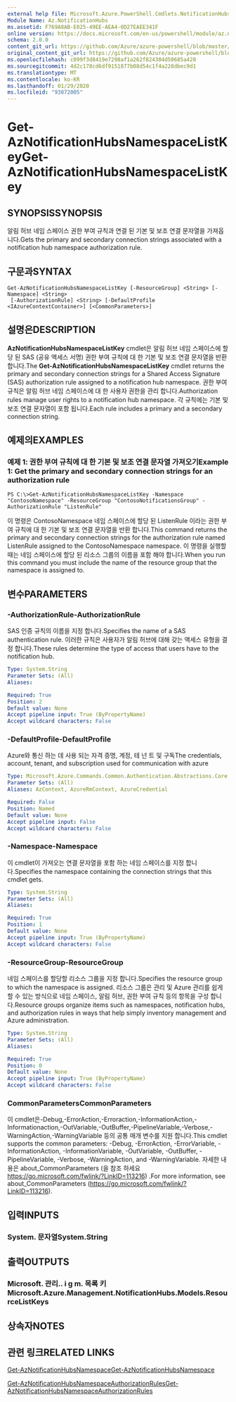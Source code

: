 ```yaml
---
external help file: Microsoft.Azure.PowerShell.Cmdlets.NotificationHubs.dll-Help.xml
Module Name: Az.NotificationHubs
ms.assetid: F769A8AB-E025-49EE-AEA4-0D27EAEE341F
online version: https://docs.microsoft.com/en-us/powershell/module/az.notificationhubs/get-aznotificationhubsnamespacelistkey
schema: 2.0.0
content_git_url: https://github.com/Azure/azure-powershell/blob/master/src/NotificationHubs/NotificationHubs/help/Get-AzNotificationHubsNamespaceListKey.md
original_content_git_url: https://github.com/Azure/azure-powershell/blob/master/src/NotificationHubs/NotificationHubs/help/Get-AzNotificationHubsNamespaceListKey.md
ms.openlocfilehash: c099f3d8419e7298af1a262f824304d50685a420
ms.sourcegitcommit: 4d2c178cd6df9151877b08d54c1f4a228dbec9d1
ms.translationtype: MT
ms.contentlocale: ko-KR
ms.lasthandoff: 01/29/2020
ms.locfileid: "93872005"
---
```

# <span data-ttu-id="f452e-101">Get-AzNotificationHubsNamespaceListKey</span><span class="sxs-lookup"><span data-stu-id="f452e-101">Get-AzNotificationHubsNamespaceListKey</span></span>

## <span data-ttu-id="f452e-102">SYNOPSIS</span><span class="sxs-lookup"><span data-stu-id="f452e-102">SYNOPSIS</span></span>
<span data-ttu-id="f452e-103">알림 허브 네임 스페이스 권한 부여 규칙과 연결 된 기본 및 보조 연결 문자열을 가져옵니다.</span><span class="sxs-lookup"><span data-stu-id="f452e-103">Gets the primary and secondary connection strings associated with a notification hub namespace authorization rule.</span></span>

## <span data-ttu-id="f452e-104">구문과</span><span class="sxs-lookup"><span data-stu-id="f452e-104">SYNTAX</span></span>

```
Get-AzNotificationHubsNamespaceListKey [-ResourceGroup] <String> [-Namespace] <String>
 [-AuthorizationRule] <String> [-DefaultProfile <IAzureContextContainer>] [<CommonParameters>]
```

## <span data-ttu-id="f452e-105">설명은</span><span class="sxs-lookup"><span data-stu-id="f452e-105">DESCRIPTION</span></span>
<span data-ttu-id="f452e-106">**AzNotificationHubsNamespaceListKey** cmdlet은 알림 허브 네임 스페이스에 할당 된 SAS (공유 액세스 서명) 권한 부여 규칙에 대 한 기본 및 보조 연결 문자열을 반환 합니다.</span><span class="sxs-lookup"><span data-stu-id="f452e-106">The **Get-AzNotificationHubsNamespaceListKey** cmdlet returns the primary and secondary connection strings for a Shared Access Signature (SAS) authorization rule assigned to a notification hub namespace.</span></span>
<span data-ttu-id="f452e-107">권한 부여 규칙은 알림 허브 네임 스페이스에 대 한 사용자 권한을 관리 합니다.</span><span class="sxs-lookup"><span data-stu-id="f452e-107">Authorization rules manage user rights to a notification hub namespace.</span></span>
<span data-ttu-id="f452e-108">각 규칙에는 기본 및 보조 연결 문자열이 포함 됩니다.</span><span class="sxs-lookup"><span data-stu-id="f452e-108">Each rule includes a primary and a secondary connection string.</span></span>

## <span data-ttu-id="f452e-109">예제의</span><span class="sxs-lookup"><span data-stu-id="f452e-109">EXAMPLES</span></span>

### <span data-ttu-id="f452e-110">예제 1: 권한 부여 규칙에 대 한 기본 및 보조 연결 문자열 가져오기</span><span class="sxs-lookup"><span data-stu-id="f452e-110">Example 1: Get the primary and secondary connection strings for an authorization rule</span></span>
```
PS C:\>Get-AzNotificationHubsNamespaceListKey -Namespace "ContosoNamespace" -ResourceGroup "ContosoNotificationsGroup" -AuthorizationRule "ListenRule"
```

<span data-ttu-id="f452e-111">이 명령은 ContosoNamespace 네임 스페이스에 할당 된 ListenRule 이라는 권한 부여 규칙에 대 한 기본 및 보조 연결 문자열을 반환 합니다.</span><span class="sxs-lookup"><span data-stu-id="f452e-111">This command returns the primary and secondary connection strings for the authorization rule named ListenRule assigned to the ContosoNamespace namespace.</span></span>
<span data-ttu-id="f452e-112">이 명령을 실행할 때는 네임 스페이스에 할당 된 리소스 그룹의 이름을 포함 해야 합니다.</span><span class="sxs-lookup"><span data-stu-id="f452e-112">When you run this command you must include the name of the resource group that the namespace is assigned to.</span></span>

## <span data-ttu-id="f452e-113">변수</span><span class="sxs-lookup"><span data-stu-id="f452e-113">PARAMETERS</span></span>

### <span data-ttu-id="f452e-114">-AuthorizationRule</span><span class="sxs-lookup"><span data-stu-id="f452e-114">-AuthorizationRule</span></span>
<span data-ttu-id="f452e-115">SAS 인증 규칙의 이름을 지정 합니다.</span><span class="sxs-lookup"><span data-stu-id="f452e-115">Specifies the name of a SAS authentication rule.</span></span>
<span data-ttu-id="f452e-116">이러한 규칙은 사용자가 알림 허브에 대해 갖는 액세스 유형을 결정 합니다.</span><span class="sxs-lookup"><span data-stu-id="f452e-116">These rules determine the type of access that users have to the notification hub.</span></span>

```yaml
Type: System.String
Parameter Sets: (All)
Aliases:

Required: True
Position: 2
Default value: None
Accept pipeline input: True (ByPropertyName)
Accept wildcard characters: False
```

### <span data-ttu-id="f452e-117">-DefaultProfile</span><span class="sxs-lookup"><span data-stu-id="f452e-117">-DefaultProfile</span></span>
<span data-ttu-id="f452e-118">Azure와 통신 하는 데 사용 되는 자격 증명, 계정, 테 넌 트 및 구독</span><span class="sxs-lookup"><span data-stu-id="f452e-118">The credentials, account, tenant, and subscription used for communication with azure</span></span>

```yaml
Type: Microsoft.Azure.Commands.Common.Authentication.Abstractions.Core.IAzureContextContainer
Parameter Sets: (All)
Aliases: AzContext, AzureRmContext, AzureCredential

Required: False
Position: Named
Default value: None
Accept pipeline input: False
Accept wildcard characters: False
```

### <span data-ttu-id="f452e-119">-Namespace</span><span class="sxs-lookup"><span data-stu-id="f452e-119">-Namespace</span></span>
<span data-ttu-id="f452e-120">이 cmdlet이 가져오는 연결 문자열을 포함 하는 네임 스페이스를 지정 합니다.</span><span class="sxs-lookup"><span data-stu-id="f452e-120">Specifies the namespace containing the connection strings that this cmdlet gets.</span></span>

```yaml
Type: System.String
Parameter Sets: (All)
Aliases:

Required: True
Position: 1
Default value: None
Accept pipeline input: True (ByPropertyName)
Accept wildcard characters: False
```

### <span data-ttu-id="f452e-121">-ResourceGroup</span><span class="sxs-lookup"><span data-stu-id="f452e-121">-ResourceGroup</span></span>
<span data-ttu-id="f452e-122">네임 스페이스를 할당할 리소스 그룹을 지정 합니다.</span><span class="sxs-lookup"><span data-stu-id="f452e-122">Specifies the resource group to which the namespace is assigned.</span></span>
<span data-ttu-id="f452e-123">리소스 그룹은 관리 및 Azure 관리를 쉽게 할 수 있는 방식으로 네임 스페이스, 알림 허브, 권한 부여 규칙 등의 항목을 구성 합니다.</span><span class="sxs-lookup"><span data-stu-id="f452e-123">Resource groups organize items such as namespaces, notification hubs, and authorization rules in ways that help simply inventory management and Azure administration.</span></span>

```yaml
Type: System.String
Parameter Sets: (All)
Aliases:

Required: True
Position: 0
Default value: None
Accept pipeline input: True (ByPropertyName)
Accept wildcard characters: False
```

### <span data-ttu-id="f452e-124">CommonParameters</span><span class="sxs-lookup"><span data-stu-id="f452e-124">CommonParameters</span></span>
<span data-ttu-id="f452e-125">이 cmdlet은-Debug,-ErrorAction,-Erroraction,-InformationAction,-Informationaction,-OutVariable,-OutBuffer,-PipelineVariable,-Verbose,-WarningAction,-WarningVariable 등의 공통 매개 변수를 지원 합니다.</span><span class="sxs-lookup"><span data-stu-id="f452e-125">This cmdlet supports the common parameters: -Debug, -ErrorAction, -ErrorVariable, -InformationAction, -InformationVariable, -OutVariable, -OutBuffer, -PipelineVariable, -Verbose, -WarningAction, and -WarningVariable.</span></span> <span data-ttu-id="f452e-126">자세한 내용은 about_CommonParameters (을 참조 하세요 https://go.microsoft.com/fwlink/?LinkID=113216) .</span><span class="sxs-lookup"><span data-stu-id="f452e-126">For more information, see about_CommonParameters (https://go.microsoft.com/fwlink/?LinkID=113216).</span></span>

## <span data-ttu-id="f452e-127">입력</span><span class="sxs-lookup"><span data-stu-id="f452e-127">INPUTS</span></span>

### <span data-ttu-id="f452e-128">System. 문자열</span><span class="sxs-lookup"><span data-stu-id="f452e-128">System.String</span></span>

## <span data-ttu-id="f452e-129">출력</span><span class="sxs-lookup"><span data-stu-id="f452e-129">OUTPUTS</span></span>

### <span data-ttu-id="f452e-130">Microsoft. 관리.. i g m. 목록 키</span><span class="sxs-lookup"><span data-stu-id="f452e-130">Microsoft.Azure.Management.NotificationHubs.Models.ResourceListKeys</span></span>

## <span data-ttu-id="f452e-131">상속자</span><span class="sxs-lookup"><span data-stu-id="f452e-131">NOTES</span></span>

## <span data-ttu-id="f452e-132">관련 링크</span><span class="sxs-lookup"><span data-stu-id="f452e-132">RELATED LINKS</span></span>

[<span data-ttu-id="f452e-133">Get-AzNotificationHubsNamespace</span><span class="sxs-lookup"><span data-stu-id="f452e-133">Get-AzNotificationHubsNamespace</span></span>](./Get-AzNotificationHubsNamespace.md)

[<span data-ttu-id="f452e-134">Get-AzNotificationHubsNamespaceAuthorizationRules</span><span class="sxs-lookup"><span data-stu-id="f452e-134">Get-AzNotificationHubsNamespaceAuthorizationRules</span></span>](./Get-AzNotificationHubsNamespaceAuthorizationRules.md)


